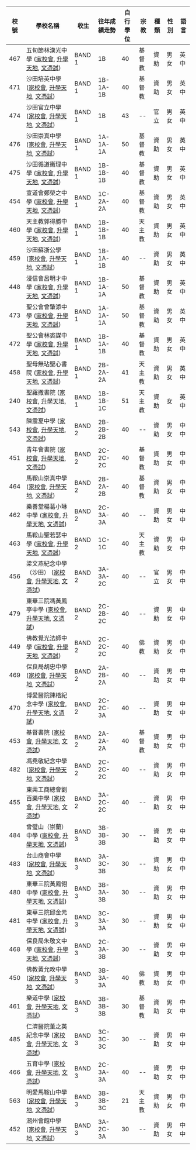 |校號|學校名稱 | 收生 | 往年成績走勢 | 自行學位 | 宗教 | 種類 | 性別 | 語言 |
|----|---------|------|------------|--------|------|------|------|------|
| 467 | 五旬節林漢光中學 ([家校會](https://www.chsc.hk/ssp2022/sch_detail.php?li_id=2&lang_id=2&chg_district_id=1&sch_id=352&return_page=sch_list.php%3Flang_id%3D2%26chg_district_id%3D1%26search_mode%3D%26frmMode%3Dpagebreak%26sort_id%3D-1%26district_id%3D13), [升學天地](https://www.schooland.hk/ss/plhks), [文憑試](https://dse.bigexam.hk/zh-hk/ssp/school/352)) |         BAND 1 | 1B | 40 | 基督教 | 資助 | 男女 | 英中 |
| 471 | 沙田培英中學 ([家校會](https://www.chsc.hk/ssp2022/sch_detail.php?li_id=2&lang_id=2&chg_district_id=1&sch_id=264&return_page=sch_list.php%3Flang_id%3D2%26chg_district_id%3D1%26search_mode%3D%26frmMode%3Dpagebreak%26sort_id%3D-1%26district_id%3D13), [升學天地](https://www.schooland.hk/ss/pyc), [文憑試](https://dse.bigexam.hk/zh-hk/ssp/school/264)) |         BAND 1 | 1B-1A-1B | 40 | 基督教 | 資助 | 男女 | 英中 |
| 474 | 沙田官立中學 ([家校會](https://www.chsc.hk/ssp2022/sch_detail.php?li_id=2&lang_id=2&chg_district_id=1&sch_id=263&return_page=sch_list.php%3Flang_id%3D2%26chg_district_id%3D1%26search_mode%3D%26frmMode%3Dpagebreak%26sort_id%3D-1%26district_id%3D13), [升學天地](https://www.schooland.hk/ss/stgss), [文憑試](https://dse.bigexam.hk/zh-hk/ssp/school/263)) |         BAND 1 | 1B | 43 | -- | 官立 | 男女 | 英中 |
| 476 | 沙田崇真中學 ([家校會](https://www.chsc.hk/ssp2022/sch_detail.php?li_id=2&lang_id=2&chg_district_id=1&sch_id=262&return_page=sch_list.php%3Flang_id%3D2%26chg_district_id%3D1%26search_mode%3D%26frmMode%3Dpagebreak%26sort_id%3D-1%26district_id%3D13), [升學天地](https://www.schooland.hk/ss/sttss), [文憑試](https://dse.bigexam.hk/zh-hk/ssp/school/262)) |         BAND 1 | 1A-1A-1A | 50 | 基督教 | 資助 | 男女 | 英中 |
| 475 | 沙田循道衞理中學 ([家校會](https://www.chsc.hk/ssp2022/sch_detail.php?li_id=2&lang_id=2&chg_district_id=1&sch_id=266&return_page=sch_list.php%3Flang_id%3D2%26chg_district_id%3D1%26search_mode%3D%26frmMode%3Dpagebreak%26sort_id%3D-1%26district_id%3D13), [升學天地](https://www.schooland.hk/ss/stmc), [文憑試](https://dse.bigexam.hk/zh-hk/ssp/school/266)) |         BAND 1 | 1B-1B-1B | 40 | 基督教 | 資助 | 男女 | 英中 |
| 454 | 宣道會鄭榮之中學 ([家校會](https://www.chsc.hk/ssp2022/sch_detail.php?li_id=2&lang_id=2&chg_district_id=1&sch_id=377&return_page=sch_list.php%3Flang_id%3D2%26chg_district_id%3D1%26search_mode%3D%26frmMode%3Dpagebreak%26sort_id%3D-1%26district_id%3D13), [升學天地](https://www.schooland.hk/ss/cwgc), [文憑試](https://dse.bigexam.hk/zh-hk/ssp/school/377)) |         BAND 1 | 1C-2A-2A | 40 | 基督教 | 資助 | 男女 | 英中 |
| 460 | 天主教郭得勝中學 ([家校會](https://www.chsc.hk/ssp2022/sch_detail.php?li_id=2&lang_id=2&chg_district_id=1&sch_id=336&return_page=sch_list.php%3Flang_id%3D2%26chg_district_id%3D1%26search_mode%3D%26frmMode%3Dpagebreak%26sort_id%3D-1%26district_id%3D13), [升學天地](https://www.schooland.hk/ss/ktscss), [文憑試](https://dse.bigexam.hk/zh-hk/ssp/school/336)) |         BAND 1 | 1B-1B-1B | 40 | 天主教 | 資助 | 男女 | 英中 |
| 459 | 沙田蘇浙公學 ([家校會](https://www.chsc.hk/ssp2022/sch_detail.php?li_id=2&lang_id=2&chg_district_id=1&sch_id=265&return_page=sch_list.php%3Flang_id%3D2%26chg_district_id%3D1%26search_mode%3D%26frmMode%3Dpagebreak%26sort_id%3D-1%26district_id%3D13), [升學天地](https://www.schooland.hk/ss/kcc-st), [文憑試](https://dse.bigexam.hk/zh-hk/ssp/school/265)) |         BAND 1 | 1B-1A-1B | 40 | -- | 資助 | 男女 | 英中 |
| 448 | 浸信會呂明才中學 ([家校會](https://www.chsc.hk/ssp2022/sch_detail.php?li_id=2&lang_id=2&chg_district_id=1&sch_id=161&return_page=sch_list.php%3Flang_id%3D2%26chg_district_id%3D1%26search_mode%3D%26frmMode%3Dpagebreak%26sort_id%3D-1%26district_id%3D13), [升學天地](https://www.schooland.hk/ss/blmcss), [文憑試](https://dse.bigexam.hk/zh-hk/ssp/school/161)) |         BAND 1 | 1B-1A-1A | 50 | 基督教 | 資助 | 男女 | 英中 |
| 473 | 聖公會曾肇添中學 ([家校會](https://www.chsc.hk/ssp2022/sch_detail.php?li_id=2&lang_id=2&chg_district_id=1&sch_id=296&return_page=sch_list.php%3Flang_id%3D2%26chg_district_id%3D1%26search_mode%3D%26frmMode%3Dpagebreak%26sort_id%3D-1%26district_id%3D13), [升學天地](https://www.schooland.hk/ss/skhtst), [文憑試](https://dse.bigexam.hk/zh-hk/ssp/school/296)) |         BAND 1 | 1A-1A-1A | 50 | 基督教 | 資助 | 男女 | 英中 |
| 472 | 聖公會林裘謀中學 ([家校會](https://www.chsc.hk/ssp2022/sch_detail.php?li_id=2&lang_id=2&chg_district_id=1&sch_id=289&return_page=sch_list.php%3Flang_id%3D2%26chg_district_id%3D1%26search_mode%3D%26frmMode%3Dpagebreak%26sort_id%3D-1%26district_id%3D13), [升學天地](https://www.schooland.hk/ss/skhlkmss), [文憑試](https://dse.bigexam.hk/zh-hk/ssp/school/289)) |         BAND 1 | 1B-1A-1B | 40 | 基督教 | 資助 | 男女 | 英中 |
| 458 | 聖母無玷聖心書院 ([家校會](https://www.chsc.hk/ssp2022/sch_detail.php?li_id=2&lang_id=2&chg_district_id=1&sch_id=307&return_page=sch_list.php%3Flang_id%3D2%26chg_district_id%3D1%26search_mode%3D%26frmMode%3Dpagebreak%26sort_id%3D-1%26district_id%3D13), [升學天地](https://www.schooland.hk/ss/ihmc), [文憑試](https://dse.bigexam.hk/zh-hk/ssp/school/307)) |         BAND 1 | 2B-2A-2A | 41 | 天主教 | 資助 | 男女 | 英中 |
| 240 | 聖羅撒書院 ([家校會](https://www.chsc.hk/ssp2022/sch_detail.php?li_id=2&lang_id=2&chg_district_id=1&sch_id=302&return_page=sch_list.php%3Flang_id%3D2%26chg_district_id%3D1%26search_mode%3D%26frmMode%3Dpagebreak%26sort_id%3D-1%26district_id%3D13), [升學天地](https://www.schooland.hk/ss/hksrl), [文憑試](https://dse.bigexam.hk/zh-hk/ssp/school/302)) |         BAND 1 | 1B-1B-1C | 51 | 天主教 | 資助 | 女 | 英中 |
| 543 | 陳震夏中學 ([家校會](https://www.chsc.hk/ssp2022/sch_detail.php?li_id=2&lang_id=2&chg_district_id=1&sch_id=392&return_page=sch_list.php%3Flang_id%3D2%26chg_district_id%3D1%26search_mode%3D%26frmMode%3Dpagebreak%26sort_id%3D-1%26district_id%3D13), [升學天地](https://www.schooland.hk/ss/cch), [文憑試](https://dse.bigexam.hk/zh-hk/ssp/school/392)) |         BAND 2 | 2B-2B-2B | 40 | -- | 資助 | 男女 | 中中 |
| 451 | 青年會書院 ([家校會](https://www.chsc.hk/ssp2022/sch_detail.php?li_id=2&lang_id=2&chg_district_id=1&sch_id=240&return_page=sch_list.php%3Flang_id%3D2%26chg_district_id%3D1%26search_mode%3D%26frmMode%3Dpagebreak%26sort_id%3D-1%26district_id%3D13), [升學天地](https://www.schooland.hk/ss/ymca-coll), [文憑試](https://dse.bigexam.hk/zh-hk/ssp/school/240)) |         BAND 2 | 2C-2C-2C | 40 | 基督教 | 資助 | 男女 | 中中 |
| 464 | 馬鞍山崇真中學 ([家校會](https://www.chsc.hk/ssp2022/sch_detail.php?li_id=2&lang_id=2&chg_district_id=1&sch_id=207&return_page=sch_list.php%3Flang_id%3D2%26chg_district_id%3D1%26search_mode%3D%26frmMode%3Dpagebreak%26sort_id%3D-1%26district_id%3D13), [升學天地](https://www.schooland.hk/ss/mosttss), [文憑試](https://dse.bigexam.hk/zh-hk/ssp/school/207)) |         BAND 2 | 2B-2A-2B | 40 | 基督教 | 資助 | 男女 | 中中 |
| 462 | 樂善堂楊葛小琳中學 ([家校會](https://www.chsc.hk/ssp2022/sch_detail.php?li_id=2&lang_id=2&chg_district_id=1&sch_id=185&return_page=sch_list.php%3Flang_id%3D2%26chg_district_id%3D1%26search_mode%3D%26frmMode%3Dpagebreak%26sort_id%3D-1%26district_id%3D13), [升學天地](https://www.schooland.hk/ss/lstyoungkhl), [文憑試](https://dse.bigexam.hk/zh-hk/ssp/school/185)) |         BAND 2 | 2C-3A-3A | 40 | -- | 資助 | 男女 | 中中 |
| 463 | 馬鞍山聖若瑟中學 ([家校會](https://www.chsc.hk/ssp2022/sch_detail.php?li_id=2&lang_id=2&chg_district_id=1&sch_id=208&return_page=sch_list.php%3Flang_id%3D2%26chg_district_id%3D1%26search_mode%3D%26frmMode%3Dpagebreak%26sort_id%3D-1%26district_id%3D13), [升學天地](https://www.schooland.hk/ss/mossjss), [文憑試](https://dse.bigexam.hk/zh-hk/ssp/school/208)) |         BAND 2 | 1C-1C | 40 | 天主教 | 資助 | 男女 | 中中 |
| 456 | 梁文燕紀念中學（沙田） ([家校會](https://www.chsc.hk/ssp2022/sch_detail.php?li_id=2&lang_id=2&chg_district_id=1&sch_id=192&return_page=sch_list.php%3Flang_id%3D2%26chg_district_id%3D1%26search_mode%3D%26frmMode%3Dpagebreak%26sort_id%3D-1%26district_id%3D13), [升學天地](https://www.schooland.hk/ss/hlmssst), [文憑試](https://dse.bigexam.hk/zh-hk/ssp/school/192)) |         BAND 2 | 3A-3A-2C | 40 | -- | 官立 | 男女 | 中中 |
| 479 | 東華三院馮黃鳳亭中學 ([家校會](https://www.chsc.hk/ssp2022/sch_detail.php?li_id=2&lang_id=2&chg_district_id=1&sch_id=62&return_page=sch_list.php%3Flang_id%3D2%26chg_district_id%3D1%26search_mode%3D%26frmMode%3Dpagebreak%26sort_id%3D-1%26district_id%3D13), [升學天地](https://www.schooland.hk/ss/twghfwfts), [文憑試](https://dse.bigexam.hk/zh-hk/ssp/school/62)) |         BAND 2 | 2C-2B-2C | 40 | -- | 資助 | 男女 | 中中 |
| 449 | 佛教覺光法師中學 ([家校會](https://www.chsc.hk/ssp2022/sch_detail.php?li_id=2&lang_id=2&chg_district_id=1&sch_id=99&return_page=sch_list.php%3Flang_id%3D2%26chg_district_id%3D1%26search_mode%3D%26frmMode%3Dpagebreak%26sort_id%3D-1%26district_id%3D13), [升學天地](https://www.schooland.hk/ss/bkkss), [文憑試](https://dse.bigexam.hk/zh-hk/ssp/school/99)) |         BAND 2 | 2C-2C-2C | 40 | 佛教 | 資助 | 男女 | 中中 |
| 469 | 保良局胡忠中學 ([家校會](https://www.chsc.hk/ssp2022/sch_detail.php?li_id=2&lang_id=2&chg_district_id=1&sch_id=10&return_page=sch_list.php%3Flang_id%3D2%26chg_district_id%3D1%26search_mode%3D%26frmMode%3Dpagebreak%26sort_id%3D-1%26district_id%3D13), [升學天地](https://www.schooland.hk/ss/plkwcc), [文憑試](https://dse.bigexam.hk/zh-hk/ssp/school/10)) |         BAND 2 | 2A-2B-2A | 40 | -- | 資助 | 男女 | 中中 |
| 470 | 博愛醫院陳楷紀念中學 ([家校會](https://www.chsc.hk/ssp2022/sch_detail.php?li_id=2&lang_id=2&chg_district_id=1&sch_id=32&return_page=sch_list.php%3Flang_id%3D2%26chg_district_id%3D1%26search_mode%3D%26frmMode%3Dpagebreak%26sort_id%3D-1%26district_id%3D13), [升學天地](https://www.schooland.hk/ss/pohck), [文憑試](https://dse.bigexam.hk/zh-hk/ssp/school/32)) |         BAND 2 | 2C-2C-3A | 40 | -- | 資助 | 男女 | 中中 |
| 453 | 基督書院 ([家校會](https://www.chsc.hk/ssp2022/sch_detail.php?li_id=2&lang_id=2&chg_district_id=1&sch_id=142&return_page=sch_list.php%3Flang_id%3D2%26chg_district_id%3D1%26search_mode%3D%26frmMode%3Dpagebreak%26sort_id%3D-1%26district_id%3D13), [升學天地](https://www.schooland.hk/ss/christcollege), [文憑試](https://dse.bigexam.hk/zh-hk/ssp/school/142)) |         BAND 2 | 2A-2A-2A | 40 | 基督教 | 資助 | 男女 | 中中 |
| 482 | 馮堯敬紀念中學 ([家校會](https://www.chsc.hk/ssp2022/sch_detail.php?li_id=2&lang_id=2&chg_district_id=1&sch_id=390&return_page=sch_list.php%3Flang_id%3D2%26chg_district_id%3D1%26search_mode%3D%26frmMode%3Dpagebreak%26sort_id%3D-1%26district_id%3D13), [升學天地](https://www.schooland.hk/ss/fyk), [文憑試](https://dse.bigexam.hk/zh-hk/ssp/school/390)) |         BAND 2 | 2C-2C-2C | 40 | -- | 資助 | 男女 | 中中 |
| 455 | 東莞工商總會劉百樂中學 ([家校會](https://www.chsc.hk/ssp2022/sch_detail.php?li_id=2&lang_id=2&chg_district_id=1&sch_id=79&return_page=sch_list.php%3Flang_id%3D2%26chg_district_id%3D1%26search_mode%3D%26frmMode%3Dpagebreak%26sort_id%3D-1%26district_id%3D13), [升學天地](https://www.schooland.hk/ss/lplss), [文憑試](https://dse.bigexam.hk/zh-hk/ssp/school/79)) |         BAND 2 | 3A-2C-2C | 40 | -- | 資助 | 男女 | 中中 |
| 484 | 曾璧山（崇蘭）中學 ([家校會](https://www.chsc.hk/ssp2022/sch_detail.php?li_id=2&lang_id=2&chg_district_id=1&sch_id=427&return_page=sch_list.php%3Flang_id%3D2%26chg_district_id%3D1%26search_mode%3D%26frmMode%3Dpagebreak%26sort_id%3D-1%26district_id%3D13), [升學天地](https://www.schooland.hk/ss/tpsss), [文憑試](https://dse.bigexam.hk/zh-hk/ssp/school/427)) |         BAND 3 | 3B-3B-3B | 30 | -- | 資助 | 男女 | 中中 |
| 483 | 台山商會中學 ([家校會](https://www.chsc.hk/ssp2022/sch_detail.php?li_id=2&lang_id=2&chg_district_id=1&sch_id=330&return_page=sch_list.php%3Flang_id%3D2%26chg_district_id%3D1%26search_mode%3D%26frmMode%3Dpagebreak%26sort_id%3D-1%26district_id%3D13), [升學天地](https://www.schooland.hk/ss/tsac), [文憑試](https://dse.bigexam.hk/zh-hk/ssp/school/330)) |         BAND 3 | 3A-3C-3B | 30 | -- | 資助 | 男女 | 中中 |
| 480 | 東華三院黃鳳翎中學 ([家校會](https://www.chsc.hk/ssp2022/sch_detail.php?li_id=2&lang_id=2&chg_district_id=1&sch_id=64&return_page=sch_list.php%3Flang_id%3D2%26chg_district_id%3D1%26search_mode%3D%26frmMode%3Dpagebreak%26sort_id%3D-1%26district_id%3D13), [升學天地](https://www.schooland.hk/ss/twghwflc), [文憑試](https://dse.bigexam.hk/zh-hk/ssp/school/64)) |         BAND 3 | 3B-3A-3B | 30 | -- | 資助 | 男女 | 中中 |
| 481 | 東華三院邱金元中學 ([家校會](https://www.chsc.hk/ssp2022/sch_detail.php?li_id=2&lang_id=2&chg_district_id=1&sch_id=73&return_page=sch_list.php%3Flang_id%3D2%26chg_district_id%3D1%26search_mode%3D%26frmMode%3Dpagebreak%26sort_id%3D-1%26district_id%3D13), [升學天地](https://www.schooland.hk/ss/twyky), [文憑試](https://dse.bigexam.hk/zh-hk/ssp/school/73)) |         BAND 3 | 3C-3A-3A | 30 | -- | 資助 | 男女 | 中中 |
| 468 | 保良局朱敬文中學 ([家校會](https://www.chsc.hk/ssp2022/sch_detail.php?li_id=2&lang_id=2&chg_district_id=1&sch_id=20&return_page=sch_list.php%3Flang_id%3D2%26chg_district_id%3D1%26search_mode%3D%26frmMode%3Dpagebreak%26sort_id%3D-1%26district_id%3D13), [升學天地](https://www.schooland.hk/ss/plkcwc), [文憑試](https://dse.bigexam.hk/zh-hk/ssp/school/20)) |         BAND 3 | 2C-3A-3B | 30 | -- | 資助 | 男女 | 中中 |
| 450 | 佛教黃允畋中學 ([家校會](https://www.chsc.hk/ssp2022/sch_detail.php?li_id=2&lang_id=2&chg_district_id=1&sch_id=96&return_page=sch_list.php%3Flang_id%3D2%26chg_district_id%3D1%26search_mode%3D%26frmMode%3Dpagebreak%26sort_id%3D-1%26district_id%3D13), [升學天地](https://www.schooland.hk/ss/bwwtc), [文憑試](https://dse.bigexam.hk/zh-hk/ssp/school/96)) |         BAND 3 | 3B-3A-3A | 40 | 佛教 | 資助 | 男女 | 中中 |
| 461 | 樂道中學 ([家校會](https://www.chsc.hk/ssp2022/sch_detail.php?li_id=2&lang_id=2&chg_district_id=1&sch_id=180&return_page=sch_list.php%3Flang_id%3D2%26chg_district_id%3D1%26search_mode%3D%26frmMode%3Dpagebreak%26sort_id%3D-1%26district_id%3D13), [升學天地](https://www.schooland.hk/ss/locktao), [文憑試](https://dse.bigexam.hk/zh-hk/ssp/school/180)) |         BAND 3 | 3B-3B-3B | 30 | 基督教 | 資助 | 男女 | 中中 |
| 485 | 仁濟醫院董之英紀念中學 ([家校會](https://www.chsc.hk/ssp2022/sch_detail.php?li_id=2&lang_id=2&chg_district_id=1&sch_id=252&return_page=sch_list.php%3Flang_id%3D2%26chg_district_id%3D1%26search_mode%3D%26frmMode%3Dpagebreak%26sort_id%3D-1%26district_id%3D13), [升學天地](https://www.schooland.hk/ss/ychtcy), [文憑試](https://dse.bigexam.hk/zh-hk/ssp/school/252)) |         BAND 3 | 3C-3C-3C | 30 | -- | 資助 | 男女 | 中中 |
| 466 | 五育中學 ([家校會](https://www.chsc.hk/ssp2022/sch_detail.php?li_id=2&lang_id=2&chg_district_id=1&sch_id=356&return_page=sch_list.php%3Flang_id%3D2%26chg_district_id%3D1%26search_mode%3D%26frmMode%3Dpagebreak%26sort_id%3D-1%26district_id%3D13), [升學天地](https://www.schooland.hk/ss/nyss), [文憑試](https://dse.bigexam.hk/zh-hk/ssp/school/356)) |         BAND 3 | 2C-3A-3A | 40 | -- | 資助 | 男女 | 中中 |
| 563 | 明愛馬鞍山中學 ([家校會](https://www.chsc.hk/ssp2022/sch_detail.php?li_id=2&lang_id=2&chg_district_id=1&sch_id=225&return_page=sch_list.php%3Flang_id%3D2%26chg_district_id%3D1%26search_mode%3D%26frmMode%3Dpagebreak%26sort_id%3D-1%26district_id%3D13), [升學天地](https://www.schooland.hk/ss/cmos), [文憑試](https://dse.bigexam.hk/zh-hk/ssp/school/225)) |         BAND 3 | 3B-3B-3C | 21 | 天主教 | 資助 | 男女 | 中中 |
| 452 | 潮州會館中學 ([家校會](https://www.chsc.hk/ssp2022/sch_detail.php?li_id=2&lang_id=2&chg_district_id=1&sch_id=40&return_page=sch_list.php%3Flang_id%3D2%26chg_district_id%3D1%26search_mode%3D%26frmMode%3Dpagebreak%26sort_id%3D-1%26district_id%3D13), [升學天地](https://www.schooland.hk/ss/ccass), [文憑試](https://dse.bigexam.hk/zh-hk/ssp/school/40)) |         BAND 3 | 3A-2C-3A | 30 | -- | 資助 | 男女 | 中中 |
